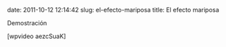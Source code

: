 date: 2011-10-12 12:14:42
slug: el-efecto-mariposa
title: El efecto mariposa

Demostración

[wpvideo aezcSuaK]

    

  


